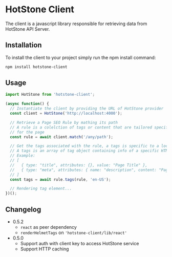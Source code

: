 # HotStone Client

The client is a javascript library responsible for retrieving data from HotStone
API Server. 

## Installation

To install the client to your project simply run the npm install command:

``` bash
npm install hotstone-client
```

## Usage

``` javascript
import HotStone from 'hotstone-client';

(async function() {
  // Instantiate the client by providing the URL of HotStone provider
  const client = HotStone('http://localhost:4000');

  // Retrieve a Page SEO Rule by mathing its path
  // A rule is a colelction of tags or content that are tailored specifically
  // for the page
  const rule = await client.match('/any/path');

  // Get the tags associated with the rule, a tags is specific to a locale.
  // A tags is an array of tag object containing info of a specific HTML tag
  // Example:
  // [
  //   { type: "title", attributes: {}, value: "Page Title" },
  //   { type: "meta", attributes: { name: "description", content: "Page Description" } }
  // ]
  const tags = await rule.tags(rule, 'en-US');

  // Rendering tag element...
})();
```

## Changelog

- 0.5.2
  - `react` as peer dependency
  - `renderHelmetTags` on `'hotstone-client/lib/react'`
- 0.5.0
  - Support auth with client key to access HotStone service
  - Support HTTP caching